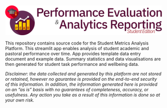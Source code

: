 <p align='center'>
<img src='utilities/banner.png'>
</p>

This repository contains source code for the Student Metrics Analysis Platform. This streamlit app enables analysis of student academic and pastoral performance over time. App provides template data entry document and example data. Summary statistics and data visualisations are then generated for student task performance and wellbeing data.

*Disclaimer: the data collected and generated by this platform are not stored or retained, however no gaurantee is provided on the end-to-end security of this information. In addition, the information generated here is provided on an “as is” basis with no guarantees of completeness, accuracy, or usefulness. Any action you take as a result of this information is done so at your own risk.*
